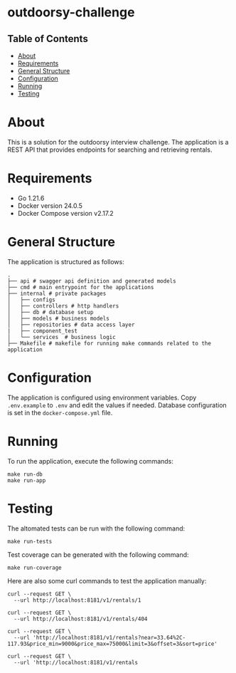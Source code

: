 # outdoorsy-challenge

## Table of Contents

- [About](#about)
- [Requirements](#requirements)
- [General Structure](#general-structure)
- [Configuration](#configuration)
- [Running](#running)
- [Testing](#testing)


# About
This is a solution for the outdoorsy interview challenge. The application is a REST API that provides endpoints for searching and retrieving rentals.

# Requirements
- Go 1.21.6
- Docker version 24.0.5
- Docker Compose version v2.17.2

# General Structure
The application is structured as follows:

```
.
├── api # swagger api definition and generated models
├── cmd # main entrypoint for the applications
├── internal # private packages
│   ├── configs
│   ├── controllers # http handlers
│   ├── db # database setup
│   ├── models # business models
│   ├── repositories # data access layer
|   ├── component_test
│   └── services  # business logic
├── Makefile # makefile for running make commands related to the application
```


# Configuration
The application is configured using environment variables. Copy `.env.example` to `.env` and edit the values if needed. Database configuration is set in the `docker-compose.yml` file.


# Running
To run the application, execute the following commands:

```
make run-db
make run-app
```

# Testing
The altomated tests can be run with the following command:
```
make run-tests
```

Test coverage can be generated with the following command:
```
make run-coverage
```

Here are also some curl commands to test the application manually:
```
curl --request GET \
  --url http://localhost:8181/v1/rentals/1
```
```
curl --request GET \
  --url http://localhost:8181/v1/rentals/404
```

```
curl --request GET \
  --url 'http://localhost:8181/v1/rentals?near=33.64%2C-117.93&price_min=9000&price_max=75000&limit=3&offset=3&sort=price'
```

```
curl --request GET \
  --url 'http://localhost:8181/v1/rentals
```